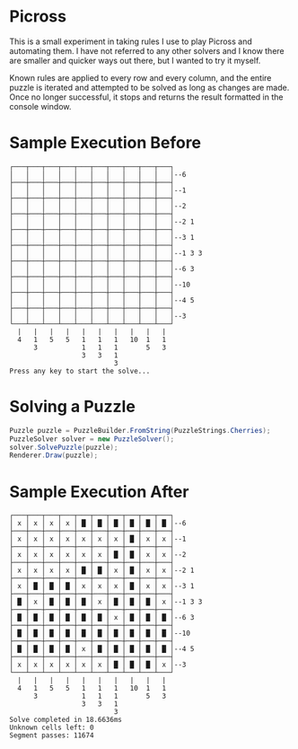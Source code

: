 # Picross

This is a small experiment in taking rules I use to play Picross and automating them.
I have not referred to any other solvers and I know there are smaller and quicker ways out there, but I wanted to try it myself.

Known rules  are applied to every row and every column, and the entire puzzle is iterated and attempted to be solved as long as changes are made. Once no longer successful, it stops and returns the result formatted in the console window.


# Sample Execution Before
```
┌───┬───┬───┬───┬───┬───┬───┬───┬───┬───┐
│   │   │   │   │   │   │   │   │   │   │--6
├───┼───┼───┼───┼───┼───┼───┼───┼───┼───┤
│   │   │   │   │   │   │   │   │   │   │--1
├───┼───┼───┼───┼───┼───┼───┼───┼───┼───┤
│   │   │   │   │   │   │   │   │   │   │--2
├───┼───┼───┼───┼───┼───┼───┼───┼───┼───┤
│   │   │   │   │   │   │   │   │   │   │--2 1
├───┼───┼───┼───┼───┼───┼───┼───┼───┼───┤
│   │   │   │   │   │   │   │   │   │   │--3 1
├───┼───┼───┼───┼───┼───┼───┼───┼───┼───┤
│   │   │   │   │   │   │   │   │   │   │--1 3 3
├───┼───┼───┼───┼───┼───┼───┼───┼───┼───┤
│   │   │   │   │   │   │   │   │   │   │--6 3
├───┼───┼───┼───┼───┼───┼───┼───┼───┼───┤
│   │   │   │   │   │   │   │   │   │   │--10
├───┼───┼───┼───┼───┼───┼───┼───┼───┼───┤
│   │   │   │   │   │   │   │   │   │   │--4 5
├───┼───┼───┼───┼───┼───┼───┼───┼───┼───┤
│   │   │   │   │   │   │   │   │   │   │--3
└───┴───┴───┴───┴───┴───┴───┴───┴───┴───┘
  |   |   |   |   |   |   |   |   |   |
  4   1   5   5   1   1   1   10  1   1
      3           1   1   1       5   3
                  3   3   1
                          3
Press any key to start the solve...
```

# Solving a Puzzle
```csharp
Puzzle puzzle = PuzzleBuilder.FromString(PuzzleStrings.Cherries);
PuzzleSolver solver = new PuzzleSolver();
solver.SolvePuzzle(puzzle);
Renderer.Draw(puzzle);
```

# Sample Execution After
```
┌───┬───┬───┬───┬───┬───┬───┬───┬───┬───┐
│ x │ x │ x │ x │ █ │ █ │ █ │ █ │ █ │ █ │--6
├───┼───┼───┼───┼───┼───┼───┼───┼───┼───┤
│ x │ x │ x │ x │ x │ x │ x │ █ │ x │ x │--1
├───┼───┼───┼───┼───┼───┼───┼───┼───┼───┤
│ x │ x │ x │ x │ x │ x │ █ │ █ │ x │ x │--2
├───┼───┼───┼───┼───┼───┼───┼───┼───┼───┤
│ x │ x │ x │ x │ █ │ █ │ x │ █ │ x │ x │--2 1
├───┼───┼───┼───┼───┼───┼───┼───┼───┼───┤
│ x │ █ │ █ │ █ │ x │ x │ x │ █ │ x │ x │--3 1
├───┼───┼───┼───┼───┼───┼───┼───┼───┼───┤
│ █ │ x │ █ │ █ │ █ │ x │ █ │ █ │ █ │ x │--1 3 3
├───┼───┼───┼───┼───┼───┼───┼───┼───┼───┤
│ █ │ █ │ █ │ █ │ █ │ █ │ x │ █ │ █ │ █ │--6 3
├───┼───┼───┼───┼───┼───┼───┼───┼───┼───┤
│ █ │ █ │ █ │ █ │ █ │ █ │ █ │ █ │ █ │ █ │--10
├───┼───┼───┼───┼───┼───┼───┼───┼───┼───┤
│ █ │ █ │ █ │ █ │ x │ █ │ █ │ █ │ █ │ █ │--4 5
├───┼───┼───┼───┼───┼───┼───┼───┼───┼───┤
│ x │ x │ x │ x │ x │ x │ █ │ █ │ █ │ x │--3
└───┴───┴───┴───┴───┴───┴───┴───┴───┴───┘
  |   |   |   |   |   |   |   |   |   |
  4   1   5   5   1   1   1   10  1   1
      3           1   1   1       5   3
                  3   3   1
                          3
Solve completed in 18.6636ms
Unknown cells left: 0
Segment passes: 11674
```
